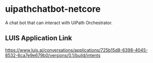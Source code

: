 # uipathchatbot-netcore
A chat bot that can interact with UiPath Orchestrator.

## LUIS Application Link
https://www.luis.ai/conversations/applications/725b15d8-6398-4045-8532-6ca7e9e679b0/versions/0.1/build/intents
